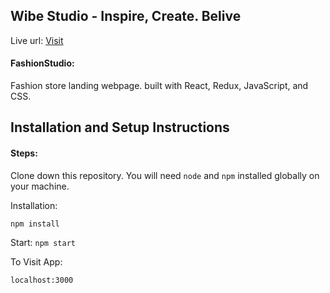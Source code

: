 ## Wibe Studio - Inspire, Create. Belive

Live url: [Visit](https://fashion-studio-60z5g25nm-davitge.vercel.app/)

#### FashionStudio:

Fashion store landing webpage. built with React, Redux, JavaScript, and CSS.

## Installation and Setup Instructions

#### Steps:

Clone down this repository. You will need `node` and `npm` installed globally on your machine.

Installation:

`npm install`

Start:
`npm start`

To Visit App:

`localhost:3000`
